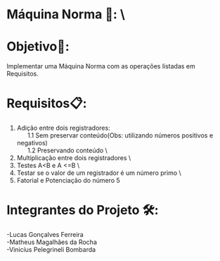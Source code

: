# Máquina Norma 🎰: \

# Objetivo🎯:
Implementar uma Máquina Norma com as operações listadas em Requisitos.

# Requisitos📋:
1. Adição entre dois registradores: \
&nbsp;&nbsp;&nbsp;&nbsp;&nbsp;&nbsp;1.1 Sem preservar conteúdo(Obs: utilizando números positivos e negativos) \
&nbsp;&nbsp;&nbsp;&nbsp;&nbsp;&nbsp;1.2 Preservando conteúdo \
2. Multiplicação entre dois registradores \
3. Testes A<B e A <=B \
4. Testar se o valor de um registrador é um número primo \
5. Fatorial e Potenciação do número 5

# Integrantes do Projeto 🛠️:
-Lucas Gonçalves Ferreira \
-Matheus Magalhães da Rocha \
-Vinicíus Pelegrineli Bombarda
